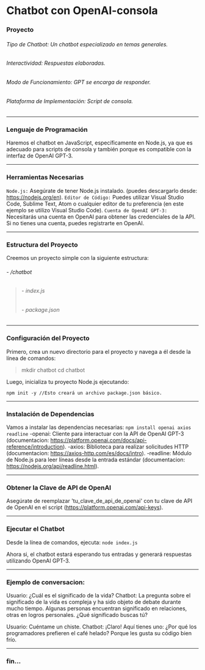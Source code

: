 # Chatbot con OpenAI-consola
### Proyecto
###### Tipo de Chatbot: *Un chatbot especializado en temas generales.*
###### Interactividad: *Respuestas elaboradas.*
###### Modo de Funcionamiento: *GPT se encarga de responder.*
###### Plataforma de Implementación: *Script de consola.*

------------


###   Lenguaje de Programación
Haremos el chatbot en JavaScript, específicamente en Node.js, ya que es adecuado para scripts de consola y también porque es compatible con la interfaz de OpenAI GPT-3.

------------


###   Herramientas Necesarias
`Node.js:` Asegúrate de tener Node.js instalado. (puedes descargarlo desde: https://nodejs.org/en).
`Editor de Código:` Puedes utilizar Visual Studio Code, Sublime Text, Atom o cualquier editor de tu preferencia (en este ejemplo se utilizo Visual Studio Code).
`Cuenta de OpenAI GPT-3:` Necesitarás una cuenta en OpenAI para obtener las credenciales de la API. Si no tienes una cuenta, puedes registrarte en OpenAI.

------------


###   Estructura del Proyecto
Creemos un proyecto simple con la siguiente estructura:
###### - /chatbot
> ######   - index.js
> ######   - package.json

------------


###   Configuración del Proyecto
Primero, crea un nuevo directorio para el proyecto y navega a él desde la línea de comandos:

>   mkdir chatbot
>   cd chatbot

Luego, inicializa tu proyecto Node.js ejecutando:

  `npm init -y //Esto creará un archivo package.json básico.`

------------


###   Instalación de Dependencias
Vamos a instalar las dependencias necesarias:
  `npm install openai axios readline`
     -openai: Cliente para interactuar con la API de OpenAI GPT-3 (documentacion: https://platform.openai.com/docs/api-reference/introduction).
     -axios: Biblioteca para realizar solicitudes HTTP (documentacion: https://axios-http.com/es/docs/intro).
     -readline: Módulo de Node.js para leer líneas desde la entrada estándar (documentacion: https://nodejs.org/api/readline.html).

------------


###   Obtener la Clave de API de OpenAI
Asegúrate de reemplazar 'tu_clave_de_api_de_openai' con tu clave de API de OpenAI en el script (https://platform.openai.com/api-keys).

------------



###   Ejecutar el Chatbot
Desde la línea de comandos, ejecuta:
  `node index.js`

Ahora si, el chatbot estará esperando tus entradas y generará respuestas utilizando OpenAI GPT-3.

------------



###   Ejemplo de conversacion:

Usuario: ¿Cuál es el significado de la vida?
Chatbot: La pregunta sobre el significado de la vida es compleja y ha sido objeto de debate durante mucho tiempo. 
Algunas personas encuentran significado en relaciones, otras en logros personales. ¿Qué significado buscas tú?

Usuario: Cuéntame un chiste.
Chatbot: ¡Claro! Aquí tienes uno: ¿Por qué los programadores prefieren el café helado? Porque les gusta su código bien frío.

------------

### fin...
